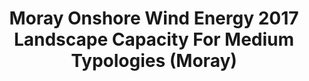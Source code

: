 ---
schema: default
title: Moray Onshore Wind Energy 2017 Landscape Capacity For Medium Typologies (Moray)
organization: Moray Council
notes: Moray Onshore Wind Energy 2017 Landscape Capacity For Medium Typologies (Moray)
resources:

  - name: Moray Onshore Wind Energy 2017 Landscape Capacity For Medium Typologies (Moray) FEATURE LAYER
  - url: 
  - format: FEATURE LAYER

license: 
category:

  - Planning

  - INSPIRE


  - 

maintainer: Tim Wisniewski
maintainer_email: tim@timwis.com
---